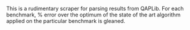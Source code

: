 This is a rudimentary scraper for parsing results from QAPLib.  For each benchmark, % error over the optimum of the state of the art algorithm applied on the particular benchmark is gleaned.   